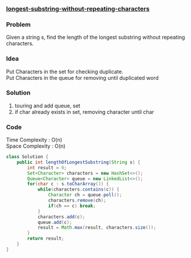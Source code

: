 ### [longest-substring-without-repeating-characters](https://leetcode.com/problems/longest-substring-without-repeating-characters/)

### Problem

Given a string s, find the length of the longest substring without repeating characters.

### Idea
Put Characters in the set for checking duplicate. \
Put Characters in the queue for removing until duplicated word

### Solution
1. touring and add queue, set
2. if char already exists in set, removing character until char

### Code
Time Complexity : O(n) \
Space Complexity : O(n)
```java
class Solution {
    public int lengthOfLongestSubstring(String s) {
        int result = 0;
        Set<Character> characters = new HashSet<>();
        Queue<Character> queue = new LinkedList<>();
        for(char c : s.toCharArray()) {
            while(characters.contains(c)) {
                Character ch = queue.poll();
                characters.remove(ch);
                if(ch == c) break;
            }   
            characters.add(c);
            queue.add(c);
            result = Math.max(result, characters.size());
        }
        return result;
    }
}
```



